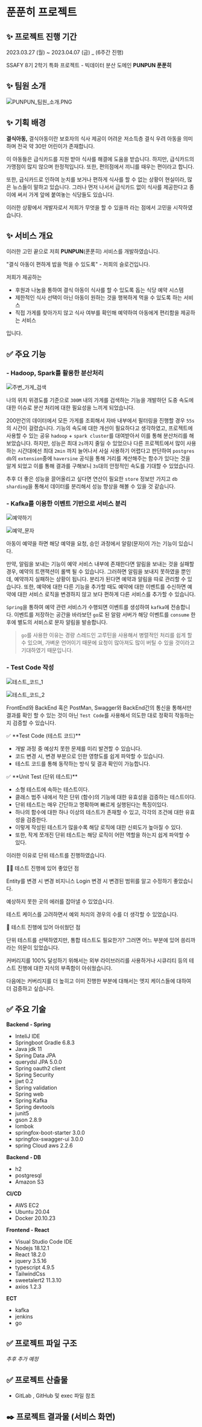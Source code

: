 # 푼푼히 프로젝트

## ✨ 프로젝트 진행 기간

2023.03.27 (월) ~ 2023.04.07 (금) _ (6주간 진행)

SSAFY 8기 2학기 특화 프로젝트 - 빅데이터 분산 도메인 **PUNPUN 푼푼히**

## ✨ 팀원 소개

![PUNPUN_팀원_소개.PNG](./exec/ReadmeImage/logo.png)

## ✨ 기획 배경

**********************************결식아동,********************************** 결식아동이란 보호자의 식사 제공이 어려운 저소득층 결식 우려 아동을 의미하며 전국 약 30만 어린이가 존재합니다.

이 아동들은 급식카드를 지원 받아 식사를 해결에 도움을 받습니다. 하지만, 급식카드의 가맹점이 많지 않으며 한정적입니다. 또한, 편의점에서 끼니를 때우는 편이라고 합니다.

또한, 급식카드로 인하여 눈치를 보거나 편하게 식사를 할 수 없는 상황이 현실이라, 많은 뉴스들이 말하고 있습니다. 그러나 먼저 나서서 급식카드 없이 식사를 제공한다고 종이에 써서 가게 앞에 붙여놓는 식당들도 있습니다.

이러한 상황에서 개발자로서 저희가 무엇을 할 수 있을까 라는 점에서 고민을 시작하였습니다.

## ✨ 서비스 개요

이러한 고민 끝으로 저희 **PUNPUN**(푼푼히) 서비스를 개발하였습니다.

"결식 아동이 편하게 밥을 먹을 수 있도록" - 저희의 슬로건입니다.

저희가 제공하는

- 후원과 나눔을 통하여 결식 아동이 식사를 할 수 있도록 돕는 식당 예약 시스템
- 제한적인 식사 선택이 아닌 아동이 원하는 것을 행복하게 먹을 수 있도록 하는 서비스
- 직접 가게를 찾아가지 않고 식사 여부를 확인해 예약하여 아동에게 편리함을 제공하는 서비스

입니다.

## ✅ 주요 기능

### - Hadoop, Spark를 활용한 분산처리

![주변_가게_검색](./exec/ReadmeImage/주변%20가게%20검색.png)

나의 위치 위경도를 기준으로 `300M` 내의 가게를 검색하는 기능을 개발하던 도중 속도에 대한 이슈로 분산 처리에 대한 필요성을 느끼게 되었습니다.

200만건의 데이터에서 모든 가게를 조회해서 자바 내부에서 필터링을 진행할 경우 `55s`의 시간이 걸렸습니다. 기능의 속도에 대한 개선이 필요하다고 생각하였고, 프로젝트에 사용할 수 있는 공유 `hadoop` + `spark cluster`를 대여받아서 이를 통해 분산처리를 해보았습니다. 하지만, 성능은 최대 `2s`까지 줄일 수 있었으나 다른 프로젝트에서 많이 사용하는 시간대에선 최대 `2min` 까지 늘어나서 사실 사용하기 어렵다고 판단하여 `postgres db`의 `extension`중에 `haversine` 공식을 통해 거리를 계산해주는 함수가 있다는 것을 알게 되었고 이를 통해 결과를 구해보니 `3s`대의 안정적인 속도를 기대할 수 있었습니다.

추후 더 좋은 성능을 끌어올리고 싶다면 연산이 필요한 `store` 정보만 가지고 `db sharding`을 통해서 데이터를 분리해서 성능 향상을 해볼 수 있을 것 같습니다.

### - Kafka를 이용한 이벤트 기반으로 서비스 분리

![예약하기](./exec/ReadmeImage/예약%201.png)

![예약_문자](./exec/ReadmeImage/예약%202.png)

아동이 예약을 하면 해당 예약을 요청, 승인 과정에서 알람(문자)이 가는 기능이 있습니다.

만약, 알림을 보내는 기능이 예약 서비스 내부에 존재한다면 알림을 보내는 것을 실패할 경우, 예약의 트랜잭션이 롤백 될 수 있습니다. 그러하면 알림을 보내지 못하였을 뿐인데, 예약까지 실패하는 상황이 됩니다. 분리가 된다면 예약과 알림을 따로 관리할 수 있습니다. 또한, 예약에 대한 다른 기능을 추가할 때도 예약에 대한 이벤트를 수신하면 예약에 대한 서비스 로직을 변경하지 않고 보다 편하게 다른 서비스를 추가할 수 있습니다.

`Spring`을 통하여 예약 관련 서비스가 수행되면 이벤트를 생성하여 `kafka`에 전송합니다. 이벤트를 저장하는 공간을 바라보던 `go`로 된 알람 서버가 해당 이벤트를 `consume` 한 후에 별도의 서비스로 문자 알림을 발송합니다.

> `go`를 사용한 이유는 경량 스레드인 고루틴을 사용해서 병렬적인 처리를 쉽게 할 수 있으며, 가벼운 언어이기 때문에 요청이 많아져도 많이 버틸 수 있을 것이라고 기대하였기 때문입니다.
> 

### - Test Code 작성

![테스트_코드_1](./exec/ReadmeImage/테스트코드%201.png)

![테스트_코드_2](./exec/ReadmeImage/테스트코드%202.png)

FrontEnd와 BackEnd 혹은 PostMan, Swagger와 BackEnd간의 통신을 통해서만 결과를 확인 할 수 있는 것이 아닌 `Test Code`를 사용해서 의도한 대로 정확히 작동하는지 검증할 수 있습니다.

<aside>
✅ **Test Code (테스트 코드)**

- 개발 과정 중 예상치 못한 문제를 미리 발견할 수 있습니다.
- 코드 변경 시, 변경 부분으로 인한 영향도를 쉽게 파악할 수 있습니다.
- 테스트 코드를 통해 동작하는 방식 및 결과 확인이 가능합니다.
</aside>

<aside>
✅ **Unit Test (단위 테스트)**

- 소형 테스트에 속하는 테스트이다.
- 클래스 범주 내에서 작은 단위 (함수)의 기능에 대한 유효성을 검증하는 테스트이다.
- 단위 테스트는 매우 간단하고 명확하며 빠르게 실행된다는 특징이있다.
- 하나의 함수에 대한 하나 이상의 테스트가 존재할 수 있고, 각각의 조건에 대한 유효성을 검증한다.
- 이렇게 작성된 테스트가 많을수록 해당 로직에 대한 신뢰도가 높아질 수 있다.
- 또한, 작게 쪼개진 단위 테스트는 해당 로직이 어떤 역할을 하는지 쉽게 파악할 수 있다.
</aside>

이러한 이유로 단위 테스트를 진행하였습니다.

👏🏻 테스트 진행에 있어 좋았던 점

Entity를 변경 시 변경
비지니스 Login 변경 시
변경된 범위를 알고 수정하기 좋았습니다.

예상하지 못한 곳의 에러를 잡아낼 수 있었습니다.

테스트 케이스를 고려하면서 예외 처리의 경우의 수를 더 생각할 수 있었습니다.

🥲 테스트 진행에 있어 아쉬웠던 점

단위 테스트를 선택하였지만, 통합 테스트도 필요한가? 그러면 어느 부분에 있어 씅리까라는 의문이 있었습니다.

커버리지를 100% 달성하기 위해서는 외부 라이브러리를 사용하거나 시큐리티 등의 테스트 진행에 대한 지식의 부족함이 아쉬웠습니다.

다음에는 커버리지를 더 높히고 이미 진행한 부분에 대해서는 엣지 케이스들에 대하여 더 검증하고 싶습니다.

## ✅ 주요 기술

**Backend - Spring**

- InteliJ IDE
- Springboot Gradle 6.8.3
- Java jdk 11
- Spring Data JPA
- querydsl JPA 5.0.0
- Spring oauth2 client
- Spring Security
- jjwt 0.2
- Spring validation
- Spring web
- Spring Kafka
- Spring devtools
- junit5
- gson 2.8.9
- lombok
- springfox-boot-starter 3.0.0
- springfox-swagger-ui 3.0.0
- spring Cloud aws 2.2.6

**Backend - DB**

- h2
- postgresql
- Amazon S3

**CI/CD**

- AWS EC2
- Ubuntu 20.04
- Docker 20.10.23

**Frontend - React**

- Visual Studio Code IDE
- Nodejs 18.12.1
- React 18.2.0
- jquery 3.5.16
- typescript 4.9.5
- TailwindCss
- sweetalert2 11.3.10
- axios 1.2.3

**ECT**

- kafka
- jenkins
- go

## ✅ 프로젝트 파일 구조

*추후 추가 예정*

## ✅ 프로젝트 산출물

- GitLab , GitHub 및 exec 파일 참조

## ✒️ 프로젝트 결과물 (서비스 화면)
